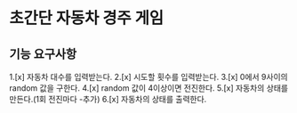# 초간단 자동차 경주 게임
## 기능 요구사항
1.[x] 자동차 대수를 입력받는다.
2.[x] 시도할 횟수를 입력받는다.
3.[x] 0에서 9사이의 random 값을 구한다.
4.[x] random 값이 4이상이면 전진한다.
5.[x] 자동차의 상태를 만든다.(1회 전진마다 -추가)
6.[x] 자동차의 상태를 출력한다.